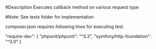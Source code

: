 #Description
Executes callback method on various request type



#Note: See tests folder for implementation

composer.json requires following lines for executing test.

"require-dev": {
        "phpunit/phpunit": "^5.3",
        "symfony/http-foundation": "^3.0"
    }
